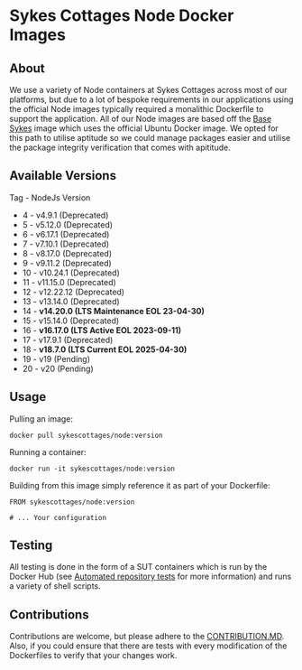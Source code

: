 # Sykes Cottages Node Docker Images

## About

We use a variety of Node containers at Sykes Cottages across most of our platforms, but due to a lot of bespoke requirements in our applications using the official Node images typically required a monalithic Dockerfile to support the application.
All of our Node images are based off the [Base Sykes](https://github.com/SykesCottages/docker-base) image which uses the official Ubuntu Docker image.
We opted for this path to utilise aptitude so we could manage packages easier and utilise the package integrity verification that comes with apititude.

## Available Versions
Tag - NodeJs Version
- 4 - v4.9.1 (Deprecated)
- 5 - v5.12.0 (Deprecated)
- 6 - v6.17.1 (Deprecated)
- 7 - v7.10.1 (Deprecated)
- 8 - v8.17.0 (Deprecated)
- 9 - v9.11.2 (Deprecated)
- 10 - v10.24.1 (Deprecated)
- 11 - v11.15.0 (Deprecated)
- 12 - v12.22.12 (Deprecated)
- 13 - v13.14.0 (Deprecated)
- 14 - **v14.20.0 (LTS Maintenance EOL 23-04-30)**
- 15 - v15.14.0 (Deprecated)
- 16 - **v16.17.0 (LTS Active EOL 2023-09-11)**
- 17 - v17.9.1 (Deprecated)
- 18 - **v18.7.0 (LTS Current EOL 2025-04-30)**
- 19 - v19 (Pending)
- 20 - v20 (Pending)

## Usage

Pulling an image:
```
docker pull sykescottages/node:version
```

Running a container:
```
docker run -it sykescottages/node:version
```

Building from this image simply reference it as part of your Dockerfile:

```
FROM sykescottages/node:version

# ... Your configuration
```

## Testing

All testing is done in the form of a SUT containers which is run by the Docker Hub (see [Automated repository tests](https://docs.docker.com/docker-hub/builds/automated-testing/) for more information) and runs a variety of shell scripts.

## Contributions

Contributions are welcome, but please adhere to the [CONTRIBUTION.MD](https://github.com/SykesCottages/docker-node/blob/master/CONTRIBUTION.MD). Also, if you could ensure that there are tests with every modification of the Dockerfiles to verify that your changes work.